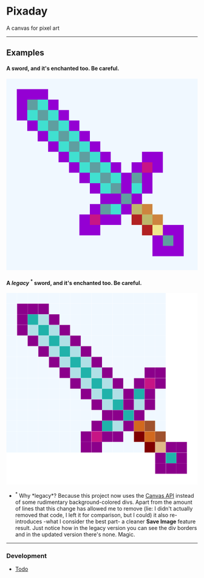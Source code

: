 # Pixaday

A canvas for pixel art

---

## Examples

#### A sword, and it's enchanted too. Be careful.

![just a sword, but it's enchanted](/docs/images/sword.png)

#### A _legacy_ <sup>\*</sup> sword, and it's enchanted too. Be careful.

![just a sword, but it's enchanted](/docs/images/sword_legacy.png)

- <sup>*</sup> Why *legacy\*? Because this project now uses the [Canvas API](https://developer.mozilla.org/en-US/docs/Web/API/Canvas_API) instead of some rudimentary background-colored divs. Apart from the amount of lines that this change has allowed me to remove (lie: I didn't actually removed that code, I left it for comparison, but I could) it also re-introduces -what I consider the best part- a cleaner **Save Image** feature result. Just notice how in the legacy version you can see the div borders and in the updated version there's none. Magic.

---

### Development

- [Todo](/todo.md)
